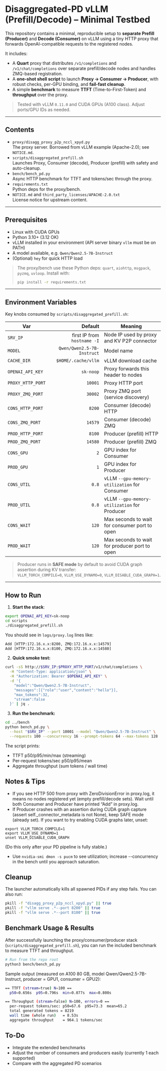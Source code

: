 # Disaggregated-PD vLLM (Prefill/Decode) – Minimal Testbed

This repository contains a minimal, reproducible setup to **separate Prefill (Producer)** and **Decode (Consumer)** on vLLM using a tiny HTTP proxy that forwards OpenAI-compatible requests to the registered nodes.

It includes:
- A **Quart** proxy that distributes `/v1/completions` and `/v1/chat/completions` over separate prefill/decode nodes and handles ZMQ-based registration.
- A **one-shot shell script** to launch **Proxy → Consumer → Producer**, with robust checks, per-GPU binding, and **fail-fast cleanup**.
- A simple **benchmark** to measure **TTFT** (Time-to-First-Token) and **throughput** over the proxy.

> Tested with vLLM `0.11.0` and CUDA GPUs (A100 class). Adjust ports/GPU IDs as needed.

---

## Contents

- `proxy/disagg_proxy_p2p_nccl_xpyd.py`  
  The proxy server. Borrowed from vLLM example (Apache-2.0); see `NOTICE.md`.
- `scripts/disaggregated_prefill.sh`  
  Launches Proxy, Consumer (decode), Producer (prefill) with safety and auto-cleanup.
- `bench/bench_pd.py`  
  Async HTTP benchmark for TTFT and tokens/sec through the proxy.
- `requirements.txt`  
  Python deps for the proxy/bench.
- `NOTICE.md` and `third_party_licenses/APACHE-2.0.txt`  
  License notice for upstream content.
  
---

## Prerequisites

- Linux with CUDA GPUs
- Python 3.10+ (3.12 OK)
- vLLM installed in your environment (API server binary `vllm` must be on PATH)
- A model available, e.g. `Qwen/Qwen2.5-7B-Instruct`
- (Optional) `hey` for quick HTTP load

> The proxy/bench use these Python deps: `quart`, `aiohttp`, `msgpack`, `pyzmq`, `uvloop`. Install with:
>
> ```bash
> pip install -r requirements.txt
> ```

---

## Environment Variables

Key knobs consumed by `scripts/disaggregated_prefill.sh`:

| Var | Default | Meaning |
|---|---:|---|
| `SRV_IP` | first IP from `hostname -I` | Node IP used by proxy and KV P2P connector |
| `MODEL` | `Qwen/Qwen2.5-7B-Instruct` | Model name |
| `CACHE_DIR` | `$HOME/.cache/vllm` | vLLM download cache |
| `OPENAI_API_KEY` | `sk-noop` | Proxy forwards this header to nodes |
| `PROXY_HTTP_PORT` | `10001` | Proxy HTTP port |
| `PROXY_ZMQ_PORT`  | `30002` | Proxy ZMQ port (service discovery) |
| `CONS_HTTP_PORT` | `8200` | Consumer (decode) HTTP |
| `CONS_ZMQ_PORT`  | `14579` | Consumer (decode) ZMQ |
| `PROD_HTTP_PORT` | `8100` | Producer (prefill) HTTP |
| `PROD_ZMQ_PORT`  | `14580` | Producer (prefill) ZMQ |
| `CONS_GPU` | `2` | GPU index for Consumer |
| `PROD_GPU` | `1` | GPU index for Producer |
| `CONS_UTIL` | `0.8` | vLLM `--gpu-memory-utilization` for Consumer |
| `PROD_UTIL` | `0.8` | vLLM `--gpu-memory-utilization` for Producer |
| `CONS_WAIT` | `120` | Max seconds to wait for consumer port to open |
| `PROD_WAIT` | `120` | Max seconds to wait for producer port to open |

> Producer runs in **SAFE mode** by default to avoid CUDA graph assertion during KV transfer:  
> `VLLM_TORCH_COMPILE=0`, `VLLM_USE_DYNAMO=0`, `VLLM_DISABLE_CUDA_GRAPH=1`.

---

## How to Run

1) **Start the stack**:
```bash
export OPENAI_API_KEY=sk-noop
cd scripts
./disaggregated_prefill.sh
```

You should see in `logs/proxy.log` lines like:
```bash
Add [HTTP:172.16.x.x:8200, ZMQ:172.16.x.x:14579]
Add [HTTP:172.16.x.x:8100, ZMQ:172.16.x.x:14580]
```
2) **Quick smoke test:**
```bash
curl -sS http://$SRV_IP:$PROXY_HTTP_PORT/v1/chat/completions \
  -H "Content-Type: application/json" \
  -H "Authorization: Bearer $OPENAI_API_KEY" \
  -d '{
    "model":"Qwen/Qwen2.5-7B-Instruct",
    "messages":[{"role":"user","content":"hello"}],
    "max_tokens":32,
    "stream":false
  }' | jq .
```

3) **Run the benchmark:**
```bash
cd ../bench
python bench_pd.py \
  --host "$SRV_IP" --port 10001 --model "Qwen/Qwen2.5-7B-Instruct" \
  --requests 100 --concurrency 16 --prompt-tokens 64 --max-tokens 128
```

The script prints:
- TTFT p50/p95/min/max (streaming)
- Per-request tokens/sec p50/p95/mean
- Aggregate throughput (sum tokens / wall time)

## Notes & Tips

- If you see HTTP 500 from proxy with ZeroDivisionError in proxy.log, it means no nodes registered yet (empty prefill/decode sets). Wait until both Consumer and Producer have printed “Add” in proxy.log.
- If Producer crashes with an assertion during CUDA graph capture (assert self._connector_metadata is not None), keep SAFE mode (already set). If you want to try enabling CUDA graphs later, unset:
```
export VLLM_TORCH_COMPILE=1
export VLLM_USE_DYNAMO=1
unset VLLM_DISABLE_CUDA_GRAPH
```
(Do this only after your PD pipeline is fully stable.)

- 	Use `nvidia-smi dmon -s pucm` to see utilization; increase --concurrency in the bench until you approach saturation.

## Cleanup

The launcher automatically kills all spawned PIDs if any step fails.
You can also run:

```bash
pkill -f "disagg_proxy_p2p_nccl_xpyd.py" || true
pkill -f "vllm serve .*--port 8200" || true
pkill -f "vllm serve .*--port 8100" || true
```

## Benchmark Usage & Results

After successfully launching the proxy/consumer/producer stack (`scripts/disaggregated_prefill.sh`), you can run the included benchmark to measure TTFT and throughput.

```bash
# Run from the repo root
python3 bench/bench_pd.py
```

Sample output (measured on A100 80 GB, model Qwen/Qwen2.5-7B-Instruct, producer = GPU1, consumer = GPU2):

```bash
== TTFT (stream=true) N=100 ==
  p50=0.656s  p95=0.796s  min=0.077s  max=0.800s

== Throughput (stream=false) N=100, errors=0 ==
  per-request tokens/sec: p50=67.6  p95=73.3  mean=65.2
  total generated tokens = 8219
  wall time (whole run)   = 8.53s
  aggregate throughput    = 964.1 tokens/sec
```

## To-Do

- Integrate the extended benchmarks
- Adjust the number of consumers and producers easily (currently 1 each supported)
- Compare with the aggregated PD scenarios
